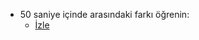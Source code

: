 - 50 saniye içinde arasındaki farkı öğrenin:
  - <a href="https://www.youtube.com/channel/UC86HNI5ZoebM7zqAVQt6ouw" >İzle</a>